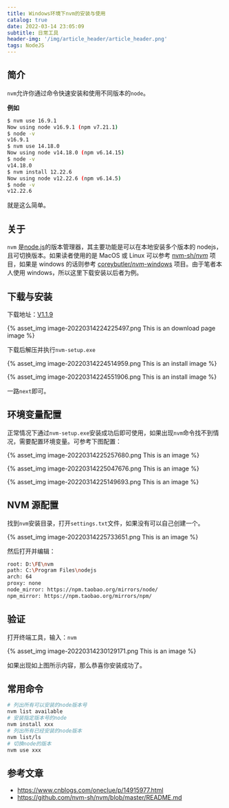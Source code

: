 ```yaml
---
title: Windows环境下nvm的安装与使用
catalog: true
date: 2022-03-14 23:05:09
subtitle: 日常工具
header-img: '/img/article_header/article_header.png'
tags: NodeJS
---
```


## 简介

`nvm`允许你通过命令快速安装和使用不同版本的`node`。

**例如**

```sh
$ nvm use 16.9.1
Now using node v16.9.1 (npm v7.21.1)
$ node -v
v16.9.1
$ nvm use 14.18.0
Now using node v14.18.0 (npm v6.14.15)
$ node -v
v14.18.0
$ nvm install 12.22.6
Now using node v12.22.6 (npm v6.14.5)
$ node -v
v12.22.6
```

就是这么简单。

## 关于

`nvm` 是[node.js](https://nodejs.org/en/)的版本管理器，其主要功能是可以在本地安装多个版本的 nodejs，且可切换版本。如果读者使用的是 MacOS 或 Linux 可以参考 [nvm-sh/_nvm_](https://github.com/nvm-sh/nvm) 项目，如果是 windows 的话则参考 [coreybutler/_nvm_-windows](https://github.com/coreybutler/nvm-windows) 项目。由于笔者本人使用 windows，所以这里下载安装以后者为例。

## 下载与安装

下载地址：[V1.1.9](https://github.com/coreybutler/nvm-windows/releases/tag/1.1.9)

{% asset_img image-20220314224225497.png This is an download page image %}

下载后解压并执行`nvm-setup.exe`

{% asset_img image-20220314224514959.png This is an install image %}

{% asset_img image-20220314224551906.png This is an install image %}

一路`next`即可。

## 环境变量配置

正常情况下通过`nvm-setup.exe`安装成功后即可使用，如果出现`nvm`命令找不到情况，需要配置环境变量。可参考下图配置：

{% asset_img image-20220314225257680.png This is an image %}

{% asset_img image-20220314225047676.png This is an image %}

{% asset_img image-20220314225149693.png This is an image %}

## NVM 源配置

找到`nvm`安装目录，打开`settings.txt`文件，如果没有可以自己创建一个。

{% asset_img image-20220314225733651.png This is an image %}

然后打开并编辑：

```bash
root: D:\FE\nvm
path: C:\Program Files\nodejs
arch: 64
proxy: none
node_mirror: https://npm.taobao.org/mirrors/node/
npm_mirror: https://npm.taobao.org/mirrors/npm/
```

## 验证

打开终端工具，输入：`nvm`

{% asset_img image-20220314230129171.png This is an image %}

如果出现如上图所示内容，那么恭喜你安装成功了。

## 常用命令

```bash
# 列出所有可以安装的node版本号
nvm list available
# 安装指定版本号的node
nvm install xxx
# 列出所有已经安装的node版本
nvm list/ls
# 切换node的版本
nvm use	xxx
```

## 参考文章

- https://www.cnblogs.com/oneclue/p/14915977.html
- https://github.com/nvm-sh/nvm/blob/master/README.md
